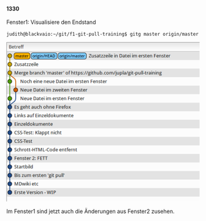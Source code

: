 #### 1330

Fenster1: Visualisiere den Endstand

```
judith@blackvaio:~/git/f1-git-pull-training$ gitg master origin/master
```

![Endstand](../images/pull-final.png)

Im Fenster1 sind jetzt auch die Änderungen aus Fenster2 zusehen.